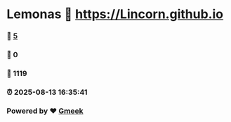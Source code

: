 # Lemonas :link: https://Lincorn.github.io 
### :page_facing_up: [5](https://Lincorn.github.io/tag.html) 
### :speech_balloon: 0 
### :hibiscus: 1119 
### :alarm_clock: 2025-08-13 16:35:41 
### Powered by :heart: [Gmeek](https://github.com/Meekdai/Gmeek)
